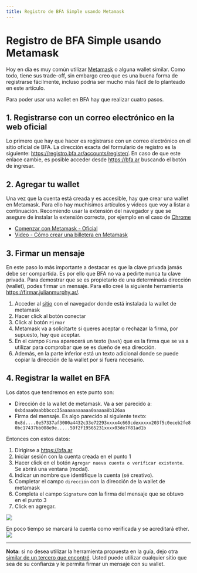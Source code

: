 ```yaml
---
title: Registro de BFA Simple usando Metamask
---
```

# Registro de BFA Simple usando Metamask
Hoy en día es muy común utilizar [Metamask](https://metamask.io/) o alguna wallet similar. Como todo, tiene sus trade-off, sin embargo creo que es una buena forma de registrarse fácilmente, incluso podría ser mucho más fácil de lo planteado en este artículo.

Para poder usar una wallet en BFA hay que realizar cuatro pasos.
## 1. Registrarse con un correo electrónico en la web oficial
Lo primero que hay que hacer es registrarse con un correo electrónico en el sitio oficial de BFA. La dirección exacta del formulario de registro es la siguiente: https://registro.bfa.ar/accounts/register/. En caso de que este enlace cambie, es posible acceder desde https://bfa.ar buscando el botón de ingresar.

## 2. Agregar tu wallet
Una vez que la cuenta está creada y es accesible, hay que crear una wallet en Metamask. Para ello hay muchísimos artículos y videos que voy a listar a continuación. Recomiendo usar la extensión del navegador y que se asegure de instalar la extensión correcta, por ejemplo en el caso de [Chrome](https://chrome.google.com/webstore/detail/metamask/nkbihfbeogaeaoehlefnkodbefgpgknn)
- [Comenzar con Metamask - Oficial](https://support.metamask.io/hc/es/articles/360015489531-Comenzar-con-MetaMask)
- [Video - Cómo crear una billetera en Metamask](https://www.youtube.com/watch?v=Wwb9D0j2hn0)

## 3. Firmar un mensaje
En este paso lo más importante a destacar es que la clave privada jamás debe ser compartida. Es por ello que BFA no va a pedirte nunca tu clave privada. Para demostrar que se es propietario de una determinada dirección (wallet), podes firmar un mensaje. Para ello creé la siguiente herramienta https://firmar.julianmurphy.ar/. 
1. Acceder al [sitio](https://firmar.julianmurphy.ar/) con el navegador donde está instalada la wallet de metamask 
2. Hacer click al botón conectar
3. Click al botón `Firmar`
4. Metamask va a solicitarte si queres aceptar o rechazar la firma, por supuesto, hay que aceptar.
5. En el campo `Firma` aparecerá un texto (`hash`) que es la firma que se va a utilizar para comprobar que se es dueño de esa dirección.
6. Además, en la parte inferior está un texto adicional donde se puede copiar la dirección de la wallet por si fuera necesario.

## 4. Registrar la wallet en BFA
Los datos que tendremos en este punto son:
- Dirección de la wallet de metamask. Va a ser parecido a: `0xbdaaa0aabbbccc35aaaaaaaaaaa0aaaaa8b126aa`
- Firma del mensaje. Es algo parecido al siguiente texto: `0x8d....0e57337af3000a4432c33e72293xxxx4c669cdexxxxx203f5c0eceb2fe80bc17437bb008e9e.....59f2f19565231xxxx03de7f81ad1b`

Entonces con estos datos:
1. Dirigirse a https://bfa.ar
2. Iniciar sesión con la cuenta creada en el punto 1
3. Hacer click en el botón `Agregar nueva cuenta o verificar existente`. Se abrirá una ventana (modal).
4. Indicar un nombre que identifique la cuenta (sé creativo).
5. Completar el campo `dirección` con la dirección de la wallet de metamask
6. Completa el campo `Signature` con la firma del mensaje que se obtuvo en el punto 3
7. Click en agregar.

![](https://imgur.com/uJqOe92.png)

En poco tiempo se marcará la cuenta como verificada y se acreditará ether.
![](https://imgur.com/ST4HejI.png)

----

**Nota:** si no desea utilizar la herramienta propuesta en la guía, dejo otra [similar de un tercero que encontré](https://ernestognw.github.io/ethereum_signature/dist/index.html). Usted puede utilizar cualquier sitio que sea de su confianza y le permita firmar un mensaje con su wallet.